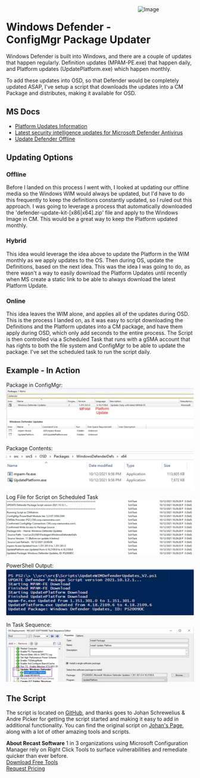 <img style="float: right;" src="https://www.recastsoftware.com/wp-content/uploads/2021/10/Recast-Logo-Dark_Horizontal.svg"  alt="Image" height="43" width="150">

# Windows Defender - ConfigMgr Package Updater

Windows Defender is built into Windows, and there are a couple of updates that happen regularly.  Definition updates (MPAM-PE.exe) that happen daily, and Platform updates (UpdatePlatform.exe) which happen monthly.

To add these updates into OSD, so that Defender would be completely updated ASAP, I've setup a script that downloads the updates into a CM Package and distributes, making it available for OSD.

## MS Docs

- [Platform Updates Information](https://docs.microsoft.com/en-us/microsoft-365/security/defender-endpoint/manage-updates-baselines-microsoft-defender-antivirus?view=o365-worldwide#:~:text=Platform%20version%20included%20with%20Windows%2010%20releases%20,%20%201.1.15000.2%20%204%20more%20rows%20)
- [Latest security intelligence updates for Microsoft Defender Antivirus](https://www.microsoft.com/en-us/wdsi/defenderupdates?ranMID=24542&ranEAID=TnL5HPStwNw&ranSiteID=TnL5HPStwNw-ywv7diDw5Zx1d5vlZitDSQ&epi=TnL5HPStwNw-ywv7diDw5Zx1d5vlZitDSQ&irgwc=1&irclickid=_cdyqnmiqgckftliekk0sohzjxn2xpksmaywdhgac00)
- [Update Defender Offline](https://support.microsoft.com/en-us/topic/microsoft-defender-update-for-windows-operating-system-installation-images-1c89630b-61ff-00a1-04e2-2d1f3865450d)

## Updating Options

### Offline

Before I landed on this process I went with, I looked at updating our offline media so the Windows WIM would always be updated, but I'd have to do this frequently to keep the definitions constantly updated, so I ruled out this approach.  I was going to leverage a process that automatically downloaded the 'defender-update-kit-[x86|x64].zip' file and apply to the Windows Image in CM.  This would be a great way to keep the Platform updated monthly.

### Hybrid

This idea would leverage the idea above to update the Platform in the WIM monthly as we apply updates to the OS.  Then during OS, update the Definitions, based on the next idea.  This was the idea I was going to do, as there wasn't a way to easily download the Platform Updates until recently when MS create a static link to be able to always download the latest Platform Update.


### Online

This idea leaves the WIM alone, and applies all of the updates during OSD.  This is the process I landed on, as it was easy to script downloading the Definitions and the Platform updates into a CM package, and have them apply during OSD, which only add seconds to the entire process.   The Script is then controlled via a Scheduled Task that runs with a gSMA account that has rights to both the file system and ConfigMgr to be able to update the package.  I've set the scheduled task to run the script daily. 

## Example - In Action

Package in ConfigMgr:
[![Defender 01](media/Defender01.png)](media/Defender01.png)

Package Contents:
[![Defender 02](media/Defender02.png)](media/Defender02.png)

Log File for Script on Scheduled Task
[![Defender 03](media/Defender03.png)](media/Defender03.png)

PowerShell Output:
[![Defender 04](media/Defender04.png)](media/Defender04.png)

In Task Sequence:
[![Defender 05](media/Defender05.png)](media/Defender05.png)

## The Script

The script is located on [GitHub](https://github.com/gwblok/garytown/tree/master/Automation/WindowsDefender), and thanks goes to Johan Schrewelius & Andre Picker for getting the script started and making it easy to add in additional functionality. You can find the original script on [Johan's Page](https://onevinn.schrewelius.it/Scripts01.html), along with a lot of other amazing tools and scripts.



**About Recast Software**
1 in 3 organizations using Microsoft Configuration Manager rely on Right Click Tools to surface vulnerabilities and remediate quicker than ever before.  
[Download Free Tools](https://www.recastsoftware.com/?utm_source=cmdocs&utm_medium=referral&utm_campaign=cmdocs#formarea)  
[Request Pricing](https://www.recastsoftware.com/pricing?utm_source=cmdocs&utm_medium=referral&utm_campaign=cmdocs)
